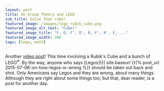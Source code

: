 ```yaml
---
layout: post
title: On Group Theory and LEGO
sub_title: Solve that cube!
featured_image: /images/lego_rubik_cube.png
featured_image_alt_text: "Cube!"
featured_image_title: "F, D, F', D', R, F', R', F, ..."
featured_image_width: 300
tags: [lego, math]
---
```


Another [video post](https://www.youtube.com/watch?v=OmMuUVCLtkg)!  This time involving a Rubik's Cube and a bunch of
LEGO<sup>&#174;</sup>.  By the way, anyone who says
[Legos]({{ site.baseurl }}{% post_url 2015-07-08-on-how-legos-is-wrong %}) should be taken out back and shot.  Only
Americans say Legos and they are wrong, about many things.  Although they are right about some things too; but that,
dear reader, is a post for another day.
